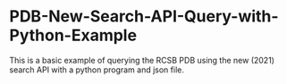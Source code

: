 # PDB-New-Search-API-Query-with-Python-Example
This is a basic example of querying the RCSB PDB using the new (2021) search API with a python program and json file.
